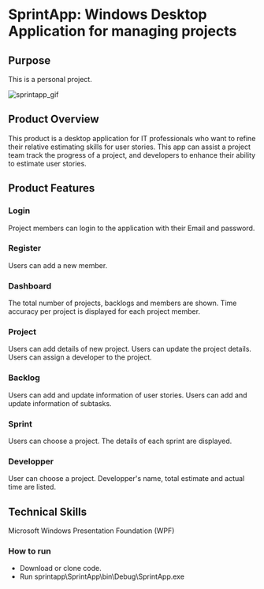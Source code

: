 # SprintApp: Windows Desktop Application for managing projects

## Purpose

This is a personal project.

![sprintapp_gif](sprintapp-video.gif)

## Product Overview

This product is a desktop application for IT professionals who want to refine their relative estimating skills for user stories. This app can assist a project team track the progress of a project, and developers to enhance their ability to estimate user stories.

## Product Features

### Login

Project members can login to the application with their Email and password.

### Register

Users can add a new member.

### Dashboard

The total number of projects, backlogs and members are shown.
Time accuracy per project is displayed for each project member.

### Project

Users can add details of new project.
Users can update the project details.
Users can assign a developer to the project.

### Backlog

Users can add and update information of user stories.
Users can add and update information of subtasks.

### Sprint

Users can choose a project.
The details of each sprint are displayed.

### Developper

User can choose a project.
Developper's name, total estimate and actual time are listed.

## Technical Skills

Microsoft Windows Presentation Foundation (WPF)

### How to run

- Download or clone code.
- Run sprintapp\SprintApp\bin\Debug\SprintApp.exe
